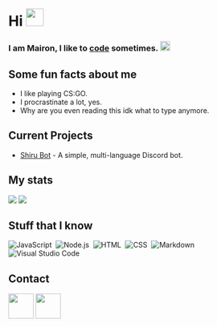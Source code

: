 <h1>Hi <img src="https://cdn.discordapp.com/emojis/558719629967491094.gif" height="35px"></h1>

<h3> I am Mairon, I like to <a href="https://dis.gd/threads">code</a> sometimes. <img src="https://cdn.discordapp.com/emojis/762039243518115880.gif" height="20px"></h3>

<h2>Some fun facts about me</h2>
<ul>
  <li>I like playing CS:GO.</li>
  <li>I procrastinate a lot, yes.</li>
  <li>Why are you even reading this idk what to type anymore.</li>
</ul>

<h2>Current Projects</h2>
<ul>
  <li><a href="https://discord.gg/epSapGNTfU">Shiru Bot</a> - A simple, multi-language Discord bot.</li>
</ul>

<h2>My stats</h2>

<img src="https://github-readme-stats.vercel.app/api?username=mairon73&show_icons=true&theme=radical&count_private=true&include_all_commits=true">
<img src="https://github-readme-stats.vercel.app/api/top-langs/?username=mairon73&theme=radical&layout=compact">

<h2>Stuff that I know</h2>

![JavaScript](https://img.shields.io/badge/-JavaScript-05122A?style=flat&logo=javascript)&nbsp;
![Node.js](https://img.shields.io/badge/-Node.js-05122A?style=flat&logo=node.js)&nbsp;
![HTML](https://img.shields.io/badge/-HTML-05122A?style=flat&logo=HTML5)&nbsp;
![CSS](https://img.shields.io/badge/-CSS-05122A?style=flat&logo=CSS3&logoColor=1572B6)&nbsp;
![Markdown](https://img.shields.io/badge/-Markdown-05122A?style=flat&logo=markdown)&nbsp;
![Visual Studio Code](https://img.shields.io/badge/-Visual%20Studio%20Code-05122A?style=flat&logo=visual-studio-code&logoColor=007ACC)&nbsp;

<h2>Contact</h2>

<a href="https://discord.gg/PK9KA64ybM"><img src="https://www.freepnglogos.com/uploads/discord-logo-png/discord-logo-logodownload-download-logotipos-1.png" height="50px"></a> <a href="https://twitter.com/mairon016"><img src="https://1000logos.net/wp-content/uploads/2017/06/Twitter-Logo.png" height="50px"></a>
